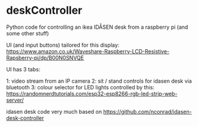 # deskController
Python code for controlling an ikea IDÅSEN desk from a raspberry pi (and some other stuff)

UI (and input buttons) tailored for this display: https://www.amazon.co.uk/Waveshare-Raspberry-LCD-Resistive-Rapsberry-pi/dp/B00N0SNVQE 

UI has 3 tabs:

1: video stream from an IP camera
2: sit / stand controls for idasen desk via bluetooth
3: colour selector for LED lights controlled by this: https://randomnerdtutorials.com/esp32-esp8266-rgb-led-strip-web-server/

idasen desk code very much based on https://github.com/nconrad/idasen-desk-controller
